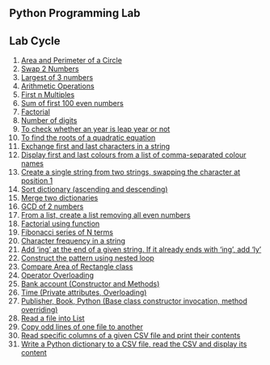 Python Programming Lab
----------------------
Lab Cycle
---------
1.	[Area and Perimeter of a Circle](01_area_perimeter_circle.py)
2.	[Swap 2 Numbers](02_swap2num.py)
3.	[Largest of 3 numbers](03_Lof3.py)
4.	[Arithmetic Operations](04_ArithematicOps.py)
5.	[First n Multiples](05_firstn.py)
6.	[Sum of first 100 even numbers](06_sumofeven.py)
7.	[Factorial](07_factorial.py)
8.	[Number of digits](08_numofd.py)
9.	[To check whether an year is leap year or not](09_Leap.py)
10.	[To find the roots of a quadratic equation](10_Rootsofquad.py) 
11.	[Exchange first and last characters in a string](11_Stringechange.py)
12.	[Display first and last colours from a list of comma-separated colour names](12.list.py)
13.	[Create a single string from two strings, swapping the character at position 1](13.singlestring.py)
14.	[Sort dictionary (ascending and descending)](14.dict.py)
15.	[Merge two dictionaries](15.merge.py)
16.	[GCD of 2 numbers](16.GCD.py)
17.	[From a list, create a list removing all even numbers](17.evenlist)
18.	[Factorial using function](18.factorial.py)
19.	[Fibonacci series of N terms](19.fibinacci.py)
20.	[Character frequency in a string](20.charfreq.py)
21.	[Add ‘ing’ at the end of a given string. If it already ends with ‘ing’, add ‘ly’](21.IngorLy.py)
22.	[Construct the pattern using nested loop](22.numbpyramid.py)
23.	[Compare Area of Rectangle class]()
24.	[Operator Overloading]()
25.	[Bank account (Constructor and Methods)](25.bank.py)
26.	[Time (Private attributes, Overloading)](26.TimeOverloading.py)
27.	[Publisher, Book, Python (Base class constructor invocation, method overriding)](27.Publisher.py)
28.	[Read a file into List](28.filehandling)
29.	[Copy odd lines of one file to another](29.Odd-Read)
30.	[Read specific columns of a given CSV file and print their contents](30.ReadColumns)
31.	[Write a Python dictionary to a CSV file, read the CSV and display its content](31.dictToCsv)
